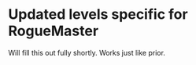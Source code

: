 # Updated levels specific for RogueMaster

Will fill this out fully shortly. Works just like prior.

